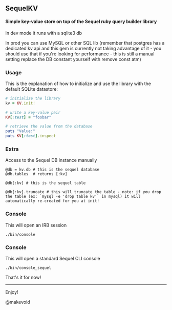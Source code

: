## SequelKV

#### Simple key-value store on top of the Sequel ruby query builder library

In dev mode it runs with a sqlite3 db

In prod you can use MySQL or other SQL lib (remember that postgres has a dedicated kv api and this gem is currently not taking advantage of it - you should use that if you're looking for performance - this is still a manual setting replace the DB constant yourself with remove const atm)

### Usage

This is the explanation of how to initialize and use the library with the default SQLite datastore:

```rb
# initialize the library
kv = KV.init!

# write a key-value pair
KV[:test] = "foobar"

# retrieve the value from the database
puts "Value:"
puts KV[:test].inspect
```

### Extra

Access to the Sequel DB instance manually

```
@db = kv.db # this is the sequel database
@db.tables  # returns [:kv]

@db[:kv] # this is the sequel table

@db[:kv].truncate # this will truncate the table - note: if you drop the table (ex: `mysql -e 'drop table kv'` in mysql) it will automatically re-created for you at init! 
```


### Console

This will open an IRB session

    ./bin/console


### Console


This will open a standard Sequel CLI console


    ./bin/console_sequel



That's it for now!

---

Enjoy!

@makevoid

